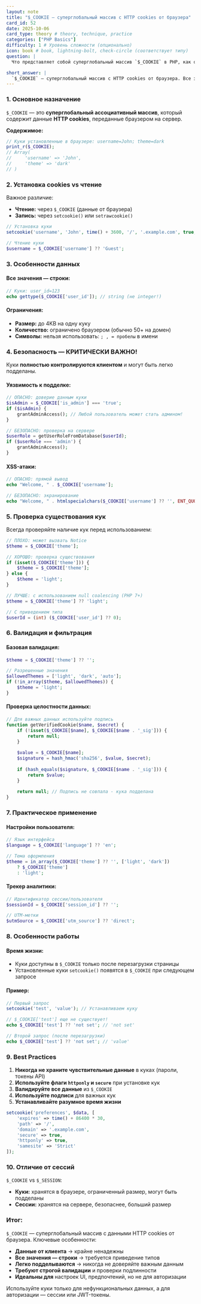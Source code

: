 ```yaml
---
layout: note
title: "$_COOKIE — суперглобальный массив с HTTP cookies от браузера"
card_id: 52
date: 2025-10-06
card_type: theory # theory, technique, practice
categories: ["PHP Basics"]
difficulty: 1 # Уровень сложности (опционально)
icon: book # book, lightning-bolt, check-circle (соответствует типу)
question: |
  Что представляет собой суперглобальный массив `$_COOKIE` в PHP, как он формируется и какие критические меры безопасности необходимо соблюдать при работе с ним?

short_answer: |
  `$_COOKIE` — суперглобальный массив с HTTP cookies от браузера. Все значения — строки, легко подделываются клиентом. Никогда не доверяйте важным данным из кук. Всегда проверяйте (`??`), валидируйте и экранируйте. Используйте для настроек, не для авторизации.
---
```

### 1. Основное назначение

`$_COOKIE` — это **суперглобальный ассоциативный массив**, который содержит данные **HTTP cookies**, переданные браузером на сервер.

**Содержимое:**
```php
// Куки установленные в браузере: username=John; theme=dark
print_r($_COOKIE);
// Array(
//     'username' => 'John',
//     'theme' => 'dark'
// )
```

### 2. Установка cookies vs чтение

Важное различие:
- **Чтение:** через `$_COOKIE` (данные от браузера)
- **Запись:** через `setcookie()` или `setrawcookie()`

```php
// Установка куки
setcookie('username', 'John', time() + 3600, '/', '.example.com', true, true);

// Чтение куки
$username = $_COOKIE['username'] ?? 'Guest';
```

### 3. Особенности данных

#### **Все значения — строки:**
```php
// Куки: user_id=123
echo gettype($_COOKIE['user_id']); // string (не integer!)
```

#### **Ограничения:**
- **Размер:** до 4KB на одну куку
- **Количество:** ограничено браузером (обычно 50+ на домен)
- **Символы:** нельзя использовать: `; , = пробелы` в имени

### 4. Безопасность — КРИТИЧЕСКИ ВАЖНО!

Куки **полностью контролируются клиентом** и могут быть легко подделаны.

#### **Уязвимость к подделке:**
```php
// ОПАСНО: доверие данным куки
$isAdmin = $_COOKIE['is_admin'] === 'true';
if ($isAdmin) {
    grantAdminAccess(); // Любой пользователь может стать админом!
}

// БЕЗОПАСНО: проверка на сервере
$userRole = getUserRoleFromDatabase($userId);
if ($userRole === 'admin') {
    grantAdminAccess();
}
```

#### **XSS-атаки:**
```php
// ОПАСНО: прямой вывод
echo "Welcome, " . $_COOKIE['username'];

// БЕЗОПАСНО: экранирование
echo "Welcome, " . htmlspecialchars($_COOKIE['username'] ?? '', ENT_QUOTES, 'UTF-8');
```

### 5. Проверка существования кук

Всегда проверяйте наличие кук перед использованием:

```php
// ПЛОХО: может вызвать Notice
$theme = $_COOKIE['theme'];

// ХОРОШО: проверка существования
if (isset($_COOKIE['theme'])) {
    $theme = $_COOKIE['theme'];
} else {
    $theme = 'light';
}

// ЛУЧШЕ: с использованием null coalescing (PHP 7+)
$theme = $_COOKIE['theme'] ?? 'light';

// С приведением типа
$userId = (int) ($_COOKIE['user_id'] ?? 0);
```

### 6. Валидация и фильтрация

#### **Базовая валидация:**
```php
$theme = $_COOKIE['theme'] ?? '';

// Разрешенные значения
$allowedThemes = ['light', 'dark', 'auto'];
if (!in_array($theme, $allowedThemes)) {
    $theme = 'light';
}
```

#### **Проверка целостности данных:**
```php
// Для важных данных используйте подпись
function getVerifiedCookie($name, $secret) {
    if (!isset($_COOKIE[$name], $_COOKIE[$name . '_sig'])) {
        return null;
    }
    
    $value = $_COOKIE[$name];
    $signature = hash_hmac('sha256', $value, $secret);
    
    if (hash_equals($signature, $_COOKIE[$name . '_sig'])) {
        return $value;
    }
    
    return null; // Подпись не совпала - кука подделана
}
```

### 7. Практическое применение

#### **Настройки пользователя:**
```php
// Язык интерфейса
$language = $_COOKIE['language'] ?? 'en';

// Тема оформления
$theme = in_array($_COOKIE['theme'] ?? '', ['light', 'dark']) 
    ? $_COOKIE['theme'] 
    : 'light';
```

#### **Трекер аналитики:**
```php
// Идентификатор сессии/пользователя
$sessionId = $_COOKIE['session_id'] ?? '';

// UTM-метки
$utmSource = $_COOKIE['utm_source'] ?? 'direct';
```

### 8. Особенности работы

#### **Время жизни:**
- Куки доступны в `$_COOKIE` только после перезагрузки страницы
- Установленные куки `setcookie()` появятся в `$_COOKIE` при следующем запросе

#### **Пример:**
```php
// Первый запрос
setcookie('test', 'value'); // Устанавливаем куку

// $_COOKIE['test'] еще не существует!
echo $_COOKIE['test'] ?? 'not set'; // 'not set'

// Второй запрос (после перезагрузки)
echo $_COOKIE['test'] ?? 'not set'; // 'value'
```

### 9. Best Practices

1. **Никогда не храните чувствительные данные** в куках (пароли, токены API)
2. **Используйте флаги `httponly` и `secure`** при установке кук
3. **Валидируйте все данные** из `$_COOKIE`
4. **Используйте подписи** для важных кук
5. **Устанавливайте разумное время жизни**

```php
setcookie('preferences', $data, [
    'expires' => time() + 86400 * 30,
    'path' => '/',
    'domain' => '.example.com',
    'secure' => true,
    'httponly' => true,
    'samesite' => 'Strict'
]);
```

### 10. Отличие от сессий

`$_COOKIE` vs `$_SESSION`:
- **Куки:** хранятся в браузере, ограниченный размер, могут быть подделаны
- **Сессии:** хранятся на сервере, безопаснее, больший размер

### Итог:

`$_COOKIE` — суперглобальный массив с данными HTTP cookies от браузера. Ключевые особенности:
- **Данные от клиента** → крайне ненадежны
- **Все значения — строки** → требуется приведение типов
- **Легко подделываются** → никогда не доверяйте важным данным
- **Требуют строгой валидации** и проверки подлинности
- **Идеальны для** настроек UI, предпочтений, но не для авторизации

Используйте куки только для нефункциональных данных, а для авторизации — сессии или JWT-токены.
